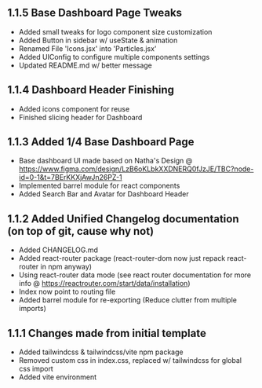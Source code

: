## 1.1.5 Base Dashboard Page Tweaks

-   Added small tweaks for logo component size customization
-   Added Button in sidebar w/ useState & animation
-   Renamed File 'Icons.jsx' into 'Particles.jsx'
-   Added UIConfig to configure multiple components settings
-   Updated README.md w/ better message

## 1.1.4 Dashboard Header Finishing

-   Added icons component for reuse
-   Finished slicing header for Dashboard

## 1.1.3 Added 1/4 Base Dashboard Page

-   Base dashboard UI made based on Natha's Design @ https://www.figma.com/design/LzB6oKLbkXXDNERQ0fJzJE/TBC?node-id=0-1&t=7BErKKXjAwJn26PZ-1
-   Implemented barrel module for react components
-   Added Search Bar and Avatar for Dashboard Header

## 1.1.2 Added Unified Changelog documentation (on top of git, cause why not)

-   Added CHANGELOG.md
-   Added react-router package (react-router-dom now just repack react-router in npm anyway)
-   Using react-router data mode (see react router documentation for more info @ https://reactrouter.com/start/data/installation)
-   Index now point to routing file
-   Added barrel module for re-exporting (Reduce clutter from multiple imports)

## 1.1.1 Changes made from initial template

-   Added tailwindcss & tailwindcss/vite npm package
-   Removed custom css in index.css, replaced w/ tailwindcss for global css import
-   Added vite environment
